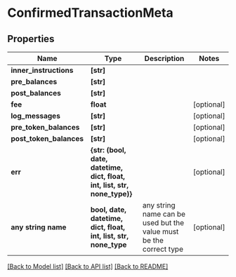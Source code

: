 # ConfirmedTransactionMeta


## Properties
Name | Type | Description | Notes
------------ | ------------- | ------------- | -------------
**inner_instructions** | **[str]** |  | 
**pre_balances** | **[str]** |  | 
**post_balances** | **[str]** |  | 
**fee** | **float** |  | [optional] 
**log_messages** | **[str]** |  | [optional] 
**pre_token_balances** | **[str]** |  | [optional] 
**post_token_balances** | **[str]** |  | [optional] 
**err** | **{str: (bool, date, datetime, dict, float, int, list, str, none_type)}** |  | [optional] 
**any string name** | **bool, date, datetime, dict, float, int, list, str, none_type** | any string name can be used but the value must be the correct type | [optional]

[[Back to Model list]](../README.md#documentation-for-models) [[Back to API list]](../README.md#documentation-for-api-endpoints) [[Back to README]](../README.md)


